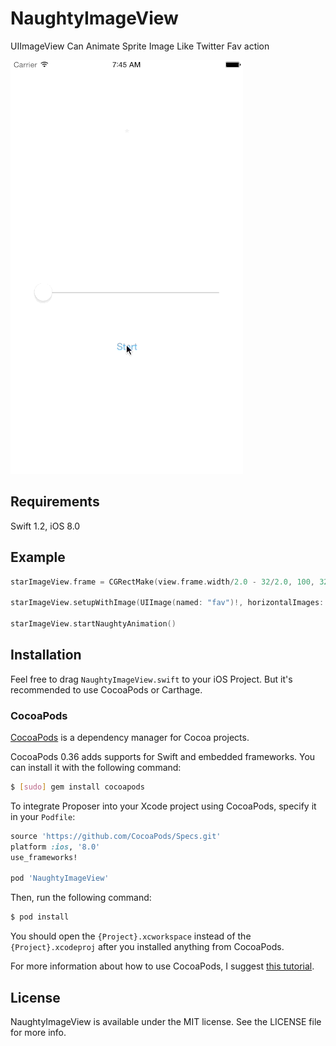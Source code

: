 # NaughtyImageView
UIImageView Can Animate Sprite Image Like Twitter Fav action

![NaughtyImageView](Naughty.gif)

## Requirements

Swift 1.2, iOS 8.0

## Example

```swift
starImageView.frame = CGRectMake(view.frame.width/2.0 - 32/2.0, 100, 32, 32)

starImageView.setupWithImage(UIImage(named: "fav")!, horizontalImages: 8, verticalImages: 12)

starImageView.startNaughtyAnimation()
```

## Installation

Feel free to drag `NaughtyImageView.swift` to your iOS Project. But it's recommended to use CocoaPods or Carthage.

### CocoaPods

[CocoaPods](http://cocoapods.org) is a dependency manager for Cocoa projects.

CocoaPods 0.36 adds supports for Swift and embedded frameworks. You can install it with the following command:

```bash
$ [sudo] gem install cocoapods
```

To integrate Proposer into your Xcode project using CocoaPods, specify it in your `Podfile`:

```ruby
source 'https://github.com/CocoaPods/Specs.git'
platform :ios, '8.0'
use_frameworks!

pod 'NaughtyImageView'
```

Then, run the following command:

```bash
$ pod install
```

You should open the `{Project}.xcworkspace` instead of the `{Project}.xcodeproj` after you installed anything from CocoaPods.

For more information about how to use CocoaPods, I suggest [this tutorial](http://www.raywenderlich.com/64546/introduction-to-cocoapods-2).


## License

NaughtyImageView is available under the MIT license. See the LICENSE file for more info.
